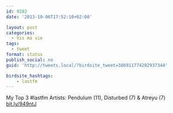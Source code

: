 ```yaml
---
id: 9282
date: '2013-10-06T17:52:10+02:00'

layout: post
categories:
  - Vis ma vie
tags:
  - tweet
format: status
publish_social: no
guid: 'http://tweets.local/?birdsite_tweet=386911774202937344'

birdsite_hashtags:
    - lastfm
---
```


My Top 3 #lastfm Artists: Pendulum (11), Disturbed (7) &amp; Atreyu (7) [bit.ly/949ntJ](http://bit.ly/949ntJ)